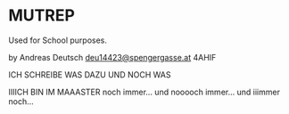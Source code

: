 MUTREP
======

Used for School purposes.

by Andreas Deutsch
deu14423@spengergasse.at
4AHIF



ICH SCHREIBE WAS DAZU
UND NOCH WAS




IIIICH BIN IM MAAASTER
noch immer...
und nooooch immer...
und iiimmer noch...
